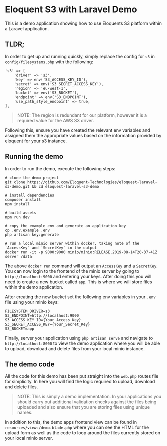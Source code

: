 # Eloquent S3 with Laravel Demo
This is a demo application showing how to use Eloquents S3 platform within a Laravel application.

## TLDR;
In order to get up and running quickly, simply replace the config for `s3` in `config/filesystems.php` with the following:
```
's3' => [
    'driver' => 's3',
    'key' => env('S3_ACCESS_KEY_ID'),
    'secret' => env('S3_SECRET_ACCESS_KEY'),
    'region' => 'eu-west-1',
    'bucket' => env('S3_BUCKET'),
    'endpoint' => env('S3_ENDPOINT'),
    'use_path_style_endpoint' => true,
],   
```
> NOTE: The region is redundant for our platform, however it is a required value for the AWS S3 driver. 
 
Following this, ensure you have created the relevant env variables and assigned them the appropriate values
based on the information provided by eloquent for your s3 instance.
 
## Running the demo
In order to run the demo, execute the following steps:

```
# clone the demo project
git clone https://github.com/Eloquent-Technologies/eloquest-laravel-s3-demo.git && cd eloquest-laravel-s3-demo

# install dependencies
composer install
npm install

# build assets
npm run dev

# copy the example env and generate an application key
cp .env.example .env
php artisan key:generate

# run a local minio server within docker, taking note of the `AccessKey` and `SecretKey` in the output
docker run -it -p 9000:9000 minio/minio:RELEASE.2019-08-14T20-37-41Z server /data
```
The above `docker run` command will output an `AccessKey` and a `SecretKey`. You can now login to the
frontend of the minio server by going to `http://localhost:9000` and entering your keys. After doing
this you will need to create a new bucket called `app`. This is where we will store files within the
demo application.

After creating the new bucket set the following env variables in your `.env` file using your minio keys:
```
FILESYSTEM_DRIVER=s3
S3_ENDPOINT=http://localhost:9000
S3_ACCESS_KEY_ID={Your_Access_Key}
S3_SECRET_ACCESS_KEY={Your_Secret_Key}
S3_BUCKET=app
```

Finally, server your application using `php artisan serve` and navigate to `http://localhost:8000` to view the 
demo application where you will be able to upload, download and delete files from your local minio instance.

## The demo code
All the code for this demo has been put straight into the `web.php` routes file for simplicity. In here you will
find the logic required to upload, download and delete files.

> NOTE: This is simply a demo implementation. In your applications you should carry out additional validation
> checks against the files being uploaded and also ensure that you are storing files using unique names.

In addition to this, the demo apps frontend view can be found in `resources/views/demo.blade.php` where you can
see the HTML for the upload form as well as the code to loop around the files currently stored on your local minio 
server. 
